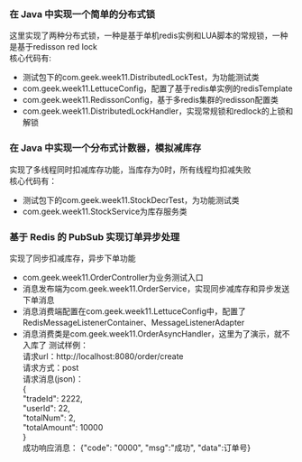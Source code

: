 ### 在 Java 中实现一个简单的分布式锁 ###
这里实现了两种分布式锁，一种是基于单机redis实例和LUA脚本的常规锁，一种是基于redisson red lock  
核心代码有:  
- 测试包下的com.geek.week11.DistributedLockTest，为功能测试类
- com.geek.week11.LettuceConfig，配置了基于redis单实例的redisTemplate
- com.geek.week11.RedissonConfig，基于多redis集群的redisson配置类
- com.geek.week11.DistributedLockHandler，实现常规锁和redlock的上锁和解锁

### 在 Java 中实现一个分布式计数器，模拟减库存 ###
实现了多线程同时扣减库存功能，当库存为0时，所有线程均扣减失败  
核心代码有：  
- 测试包下的com.geek.week11.StockDecrTest，为功能测试类
- com.geek.week11.StockService为库存服务类

### 基于 Redis 的 PubSub 实现订单异步处理 ###
实现了同步扣减库存，异步下单功能  
- com.geek.week11.OrderController为业务测试入口
- 消息发布端为com.geek.week11.OrderService，实现同步减库存和异步发送下单消息
- 消息消费端配置在com.geek.week11.LettuceConfig中，配置了RedisMessageListenerContainer、MessageListenerAdapter
- 消息消费类是com.geek.week11.OrderAsyncHandler，这里为了演示，就不入库了
测试样例：  
请求url：http://localhost:8080/order/create  
请求方式：post  
请求消息(json)：  
{  
    "tradeId": 2222,  
    "userId": 22,  
    "totalNum": 2,  
    "totalAmount": 10000  
}  
成功响应消息： {"code": "0000", "msg":"成功", "data":订单号}
